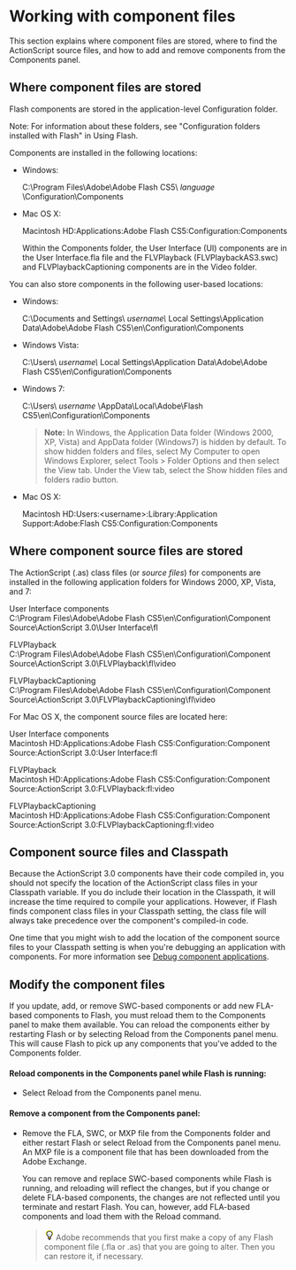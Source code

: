 # Working with component files

This section explains where component files are stored, where to find the
ActionScript source files, and how to add and remove components from the
Components panel.

## Where component files are stored

Flash components are stored in the application-level Configuration folder.

Note: For information about these folders, see "Configuration folders installed
with Flash" in Using Flash.

Components are installed in the following locations:

- Windows:

  C:\Program Files\Adobe\Adobe Flash CS5\\ _language_ \Configuration\Components

- Mac OS X:

  Macintosh HD:Applications:Adobe Flash CS5:Configuration:Components

  Within the Components folder, the User Interface (UI) components are in the
  User Interface.fla file and the FLVPlayback (FLVPlaybackAS3.swc) and
  FLVPlaybackCaptioning components are in the Video folder.

You can also store components in the following user-based locations:

- Windows:

  C:\Documents and Settings\\ _username\\_ Local Settings\Application
  Data\Adobe\Adobe Flash CS5\en\Configuration\Components

- Windows Vista:

  C:\Users\\ _username\\_ Local Settings\Application Data\Adobe\Adobe Flash
  CS5\en\Configuration\Components

- Windows 7:

  C:\Users\\ _username_ \AppData\Local\Adobe\Flash
  CS5\en\Configuration\Components

  > **Note:** In Windows, the Application Data folder (Windows 2000, XP, Vista)
  > and AppData folder (Windows7) is hidden by default. To show hidden folders
  > and files, select My Computer to open Windows Explorer, select Tools \>
  > Folder Options and then select the View tab. Under the View tab, select the
  > Show hidden files and folders radio button.

- Mac OS X:

  Macintosh HD:Users:\<username\>:Library:Application Support:Adobe:Flash
  CS5:Configuration:Components

## Where component source files are stored

The ActionScript (.as) class files (or _source files_) for components are
installed in the following application folders for Windows 2000, XP, Vista, and
7:

User Interface components  
C:\Program Files\Adobe\Adobe Flash CS5\en\Configuration\Component
Source\ActionScript 3.0\User Interface\fl

FLVPlayback  
C:\Program Files\Adobe\Adobe Flash CS5\en\Configuration\Component
Source\ActionScript 3.0\FLVPlayback\fl\video

FLVPlaybackCaptioning  
C:\Program Files\Adobe\Adobe Flash CS5\en\Configuration\Component
Source\ActionScript 3.0\FLVPlaybackCaptioning\fl\video

For Mac OS X, the component source files are located here:

User Interface components  
Macintosh HD:Applications:Adobe Flash CS5:Configuration:Component
Source:ActionScript 3.0:User Interface:fl

FLVPlayback  
Macintosh HD:Applications:Adobe Flash CS5:Configuration:Component
Source:ActionScript 3.0:FLVPlayback:fl:video

FLVPlaybackCaptioning  
Macintosh HD:Applications:Adobe Flash CS5:Configuration:Component
Source:ActionScript 3.0:FLVPlaybackCaptioning:fl:video

## Component source files and Classpath

Because the ActionScript 3.0 components have their code compiled in, you should
not specify the location of the ActionScript class files in your Classpath
variable. If you do include their location in the Classpath, it will increase
the time required to compile your applications. However, if Flash finds
component class files in your Classpath setting, the class file will always take
precedence over the component's compiled-in code.

One time that you might wish to add the location of the component source files
to your Classpath setting is when you're debugging an application with
components. For more information see
[Debug component applications](./debug-component-applications.md).

## Modify the component files

If you update, add, or remove SWC-based components or add new FLA-based
components to Flash, you must reload them to the Components panel to make them
available. You can reload the components either by restarting Flash or by
selecting Reload from the Components panel menu. This will cause Flash to pick
up any components that you've added to the Components folder.

#### Reload components in the Components panel while Flash is running:

- Select Reload from the Components panel menu.

#### Remove a component from the Components panel:

- Remove the FLA, SWC, or MXP file from the Components folder and either restart
  Flash or select Reload from the Components panel menu. An MXP file is a
  component file that has been downloaded from the Adobe Exchange.

  You can remove and replace SWC-based components while Flash is running, and
  reloading will reflect the changes, but if you change or delete FLA-based
  components, the changes are not reflected until you terminate and restart
  Flash. You can, however, add FLA-based components and load them with the
  Reload command.

  > ![](../img/tip_help.png) Adobe recommends that you first make a copy of any
  > Flash component file (.fla or .as) that you are going to alter. Then you can
  > restore it, if necessary.
